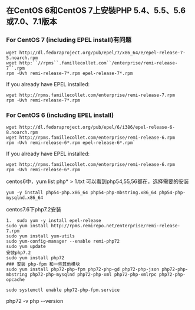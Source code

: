 ## 在CentOS 6和CentOS 7上安裝PHP 5.4、5.5、5.6或7.0、7.1版本

### For CentOS 7 (including EPEL install)有问题
```
wget http://dl.fedoraproject.org/pub/epel/7/x86_64/e/epel-release-7-5.noarch.rpm
wget http:``//rpms``.famillecollet.com``/enterprise/remi-release-7``.rpm
rpm -Uvh remi-release-7*.rpm epel-release-7*.rpm
```
If you already have EPEL installed:
```
wget http://rpms.famillecollet.com/enterprise/remi-release-7.rpm
rpm -Uvh remi-release-7*.rpm
```
### For CentOS 6 (including EPEL install)
```
wget http://dl.fedoraproject.org/pub/epel/6/i386/epel-release-6-8.noarch.rpm
wget http://rpms.famillecollet.com/enterprise/remi-release-6.rpm
rpm -Uvh remi-release-6*.rpm epel-release-6*.rpm`
```
If you already have EPEL installed:
```
wget http://rpms.famillecollet.com/enterprise/remi-release-6.rpm
rpm -Uvh remi-release-6*.rpm
```
centos6中，yum list php* > 1.txt
可以看到php54,55,56都在，选择需要的安装
```
yum -y install php54-php.x86_64 php54-php-mbstring.x86_64 php54-php-mysqlnd.x86_64
```
centos7.6下php7.2安装
```
1.  sudo yum -y install epel-release
sudo yum install http://rpms.remirepo.net/enterprise/remi-release-7.rpm
sudo yum install yum-utils
sudo yum-config-manager --enable remi-php72  
sudo yum update
安装php7.2
sudo yum install php72
### 安装 php-fpm 和一些其他模块
sudo yum install php72-php-fpm php72-php-gd php72-php-json php72-php-mbstring php72-php-mysqlnd php72-php-xml php72-php-xmlrpc php72-php-opcache
```
~~~
sudo systemctl enable php72-php-fpm.service
~~~
php72 -v
php --version